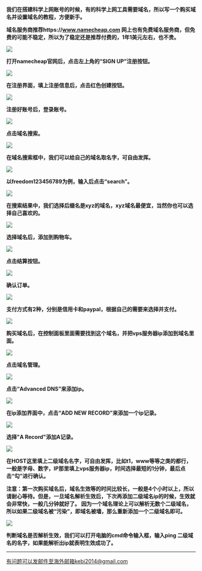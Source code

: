 **我们在搭建科学上网账号的时候，有的科学上网工具需要域名，所以写一个购买域名并设置域名的教程，方便新手。**

**域名服务商推荐https://www.namecheap.com 网上也有免费域名服务商，但免费的可能不稳定，所以为了稳定还是推荐付费的，1年1美元左右，也不贵。**

![](./static/namecheap/cheap1.jpg)

**打开namecheap官网后，点击左上角的“SIGN UP”注册按钮。**

![](./static/namecheap/cheap2.jpg)

**在注册界面，填上注册信息后，点击红色创建按钮。**

![](./static/namecheap/cheap3.jpg)

**注册好账号后，登录账号。**

![](./static/namecheap/cheap4.jpg)

**点击域名搜索。**

![](./static/namecheap/cheap5.jpg)

**在域名搜索框中，我们可以给自己的域名取名字，可自由发挥。**

![](./static/namecheap/cheap6.jpg)

**以freedom123456789为例，输入后点击“search”。**

![](./static/namecheap/cheap7.jpg)

**在搜索结果中，我们选择后缀名是xyz的域名，xyz域名最便宜，当然你也可以选择自己喜欢的。**

![](./static/namecheap/cheap8.jpg)

**选择域名后，添加到购物车。**

![](./static/namecheap/cheap9.jpg)

**点击结算按钮。**

![](./static/namecheap/cheap10.jpg)

**确认订单。**

![](./static/namecheap/cheap11.jpg)

**支付方式有2种，分别是信用卡和paypal，根据自己的需要来选择并支付。**

![](./static/namecheap/cheap12.jpg)

**购买域名后，在控制面板里面需要找到这个域名，并把vps服务器ip添加到域名里面。**

![](./static/namecheap/cheap13.jpg)

**点击域名管理。**

![](./static/namecheap/cheap20.jpg)

**点击“Advanced DNS”来添加ip。**

![](./static/namecheap/cheap15.jpg)

**在ip添加界面中，点击“ADD NEW RECORD”来添加一个ip记录。**

![](./static/namecheap/cheap16.jpg)

**选择"A Record"添加A记录。**

![](./static/namecheap/cheap17.jpg)

**在HOST这里填上二级域名名字，可自由发挥，比如t1，www等等之类的都行，一般是字母、数字，IP那里填上vps服务器ip，时间选择最短的1分钟，最后点击“勾”进行确认。**

**注意：第一次购买域名后，域名生效等的时间比较长，一般是4个小时以上，所以请耐心等待。但是，一旦域名解析生效后，下次再添加二级域名ip的时候，生效就会非常快，一般几分钟就好了。 因为一个域名理论上可以解析无数个二级域名，所以如果二级域名被“污染”，即域名被墙，那么重新添加一个二级域名即可。**

![](./static/namecheap/cheap19.jpg)

**判断域名是否解析生效，我们可以打开电脑的cmd命令输入框，输入ping 二级域名的名字，如果能解析出ip就表明生效成功了。**


***

有问题可以发邮件至海外邮箱kebi2014@gmail.com